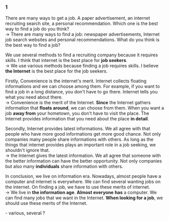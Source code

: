 ### 1
There are many ways to get a job. A paper advertisement, an internet recruiting search site, a personal recommendation. Which one is the best way to find a job do you think?  
-> There are many ways to find a job: newspaper advertisements, Internet job search websites and personal recommendations. What do you think is the best way to find a job?  
  
We use several methods to find a recruiting company because it requires skills. I think that internet is the best place for **job seekers**.  
-> We use various methods because finding a job requires skills. I believe **the Internet** is the best place for the job seekers.  
  
Firstly, Convenience is the internet's merit. Internet collects floating informations and we can choose among them. For example, if you want to find a job in a long distance, you don't have to go there. Internet tells you what you need about there.  
-> Convenience is the merit of the Internet. **Since** the Internet gathers information that **floats around**, we can choose from them. When you want a job **away from** your hometown, you don't have to visit the place. The Internet provides information that you need about the place **in detail**.  
  
Secondly, Internet provides latest informations. We all agree with that people who have more good informations get more good chance. Not only companies many people share informations with others. As long as the things that internet provides plays an important role in a job seeking, we shouldn't ignore that.  
-> the Internet gives the latest information. We all agree that someone with the better information can have the better opportunity. Not only companies but also many **individuals** share information with others.
  
In conclusion, we live on information era. Nowadays, almost people have a computer and internet is everywhere. We can find several wanting jobs on the internet. On finding a job, we have to use these merits of internet.  
-> We live in **the information age**. **Almost everyone** **has** a computer. We can find many jobs that we want in the Internet. **When looking for a job**, we should use these merits of the Internet.  
</hr>  
- various, several ? 
